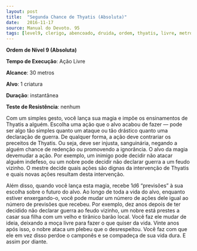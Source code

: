 ```yaml
---
layout: post
title:  "Segunda Chance de Thyatis (Absoluta)"
date:   2016-11-17
source: Manual do Devoto. 95
tags: [level9, clerigo, abencoado, druida, ordem, thyatis, livre, metros, criatura, instantanea, nenhum, absoluta]
---
```


**Ordem de Nível 9 (Absoluta)**

**Tempo de Execução**: Ação Livre

**Alcance**: 30 metros

**Alvo**: 1 criatura

**Duração**: instantânea

**Teste de Resistência**: nenhum

Com um simples gesto, você lança sua magia e impõe os ensinamentos de Thyatis a alguém. Escolha uma ação que o alvo acabou de fazer — pode ser algo tão simples quanto um ataque ou 
tão drástico quanto uma declaração de guerra. De qualquer forma, a ação deve contrariar os preceitos de Thyatis. 
Ou seja, deve ser injusta, sanguinária, negando a alguém chance de redenção ou promovendo a ignorância. O alvo da magia devemudar a ação. Por exemplo, um inimigo pode decidir não 
atacar alguém indefeso, ou um nobre pode decidir não declarar guerra a um feudo vizinho. O mestre decide quais ações são dignas da intervenção de Thyatis e quais novas ações resultam desta intervenção.

Além disso, quando você lança esta magia, recebe 1d6 “previsões” à sua escolha sobre o futuro do alvo. Ao longo de toda a vida do alvo, enquanto estiver enxergando-o, você pode 
mudar um número de ações dele igual ao número de previsões que recebeu. 
Por exemplo, dez anos depois de ter decidido não declarar guerra ao feudo vizinho, um nobre está prestes a casar sua filha com um velho e tirânico barão local. 
Você faz ele mudar de ideia, deixando a moça livre para fazer o que quiser da vida. Vinte anos após isso, o nobre ataca um plebeu que o desrespeitou. Você faz com que ele em vez disso perdoe o camponês e se compadeça de sua vida dura. E assim por diante.
